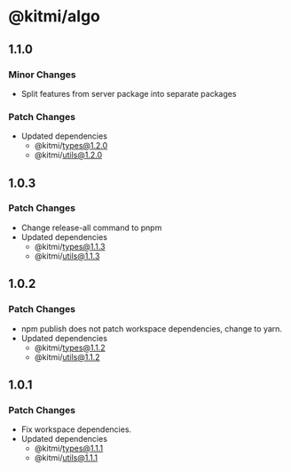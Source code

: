 # @kitmi/algo

## 1.1.0

### Minor Changes

-   Split features from server package into separate packages

### Patch Changes

-   Updated dependencies
    -   @kitmi/types@1.2.0
    -   @kitmi/utils@1.2.0

## 1.0.3

### Patch Changes

-   Change release-all command to pnpm
-   Updated dependencies
    -   @kitmi/types@1.1.3
    -   @kitmi/utils@1.1.3

## 1.0.2

### Patch Changes

-   npm publish does not patch workspace dependencies, change to yarn.
-   Updated dependencies
    -   @kitmi/types@1.1.2
    -   @kitmi/utils@1.1.2

## 1.0.1

### Patch Changes

-   Fix workspace dependencies.
-   Updated dependencies
    -   @kitmi/types@1.1.1
    -   @kitmi/utils@1.1.1
